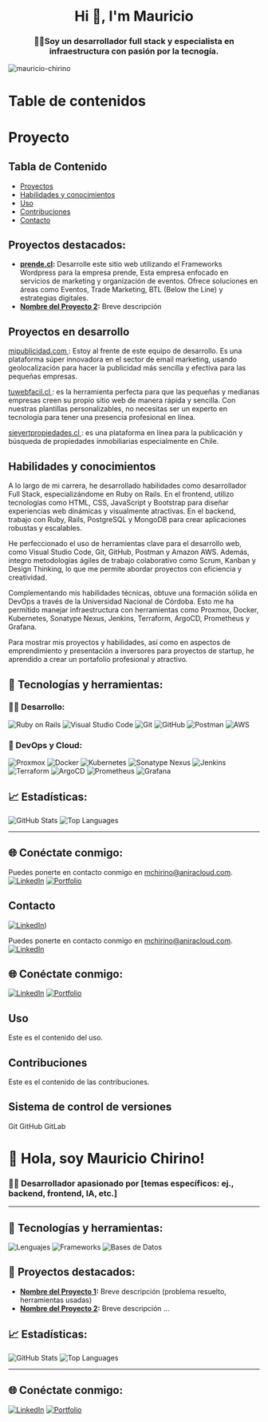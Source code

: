 <h1 align="center">Hi 👋, I'm Mauricio</h1>
<h3 align="center">🧑‍💻Soy un desarrollador full stack y especialista en infraestructura con pasión por la tecnogía.</h3>

<p align="left"> <img src="https://komarev.com/ghpvc/?username=mauricio-chirino&label=Profile%20views&color=0e75b6&style=flat" alt="mauricio-chirino" /> </p>


# Table de contenidos


# Proyecto

## Tabla de Contenido

- [Proyectos](#Proyectos)
- [Habilidades y conocimientos](#habilidades)
- [Uso](#uso)
- [Contribuciones](#contribuciones)
- [Contacto](#contacto)

## Proyectos destacados:
- **[prende.cl](https://prende.aniracloud.com):** Desarrolle este sitio web utilizando el Frameworks Wordpress para la empresa prende, Esta empresa enfocado en servicios de marketing y organización de eventos. Ofrece soluciones en áreas como Eventos, Trade Marketing, BTL (Below the Line) y estrategias digitales. 
- **[Nombre del Proyecto 2](link_a_tu_repo):** Breve descripción


## Proyectos en desarrollo

[mipublicidad.com ](https://mipublicidad.com): Estoy al frente de este equipo de desarrollo. Es una plataforma súper innovadora en el sector de email marketing, usando geolocalización para hacer la publicidad más sencilla y efectiva para las pequeñas empresas.

[tuwebfacil.cl ](https://tuwebfacil.cl): es la herramienta perfecta para que las pequeñas y medianas empresas creen su propio sitio web de manera rápida y sencilla. Con nuestras plantillas personalizables, no necesitas ser un experto en tecnología para tener una presencia profesional en línea. 

[sievertpropiedades.cl ](https://sievertpropiedades.cl): es una plataforma en línea para la publicación y búsqueda de propiedades inmobiliarias especialmente en Chile.




## Habilidades y conocimientos
A lo largo de mi carrera, he desarrollado habilidades como desarrollador Full Stack, especializándome en Ruby on Rails. En el frontend, utilizo tecnologías como HTML, CSS, JavaScript y Bootstrap para diseñar experiencias web dinámicas y visualmente atractivas. En el backend, trabajo con Ruby, Rails, PostgreSQL y MongoDB para crear aplicaciones robustas y escalables.

He perfeccionado el uso de herramientas clave para el desarrollo web, como Visual Studio Code, Git, GitHub, Postman y Amazon AWS. Además, integro metodologías ágiles de trabajo colaborativo como Scrum, Kanban y Design Thinking, lo que me permite abordar proyectos con eficiencia y creatividad.

Complementando mis habilidades técnicas, obtuve una formación sólida en DevOps a través de la Universidad Nacional de Córdoba. Esto me ha permitido manejar infraestructura con herramientas como Proxmox, Docker, Kubernetes, Sonatype Nexus, Jenkins, Terraform, ArgoCD, Prometheus y Grafana.

Para mostrar mis proyectos y habilidades, así como en aspectos de emprendimiento y presentación a inversores para proyectos de startup, he aprendido a crear un portafolio profesional y atractivo.


## 🔧 Tecnologías y herramientas:

### 👨‍💻 Desarrollo:
![Ruby on Rails](https://img.shields.io/badge/Frameworks-Ruby%20on%20Rails-red)
![Visual Studio Code](https://img.shields.io/badge/Editor-VS%20Code-blue)
![Git](https://img.shields.io/badge/Control_de_versiones-Git-orange)
![GitHub](https://img.shields.io/badge/Repositorio-GitHub-lightgrey)
![Postman](https://img.shields.io/badge/Testing-Postman-orange)
![AWS](https://img.shields.io/badge/Cloud-AWS-yellow)

### 🚀 DevOps y Cloud:
![Proxmox](https://img.shields.io/badge/Virtualización-Proxmox-orange)
![Docker](https://img.shields.io/badge/Contenedores-Docker-blue)
![Kubernetes](https://img.shields.io/badge/Orquestación-Kubernetes-blueviolet)
![Sonatype Nexus](https://img.shields.io/badge/Repositorios_de_dependencias-Nexus-yellowgreen)
![Jenkins](https://img.shields.io/badge/CI/CD-Jenkins-red)
![Terraform](https://img.shields.io/badge/Infraestructura-Terraform-darkgreen)
![ArgoCD](https://img.shields.io/badge/Despliegue-ArgoCD-blue)
![Prometheus](https://img.shields.io/badge/Monitoring-Prometheus-critical)
![Grafana](https://img.shields.io/badge/Dashboarding-Grafana-lightblue)


## 📈 Estadísticas:
![GitHub Stats](https://github-readme-stats.vercel.app/api?username=mauricio-chirino&show_icons=true&theme=radical)
![Top Languages](https://github-readme-stats.vercel.app/api/top-langs/?username=mauricio-chirino&layout=compact&theme=radical)

---

## 🌐 Conéctate conmigo:
Puedes ponerte en contacto conmigo en [mchirino@aniracloud.com](mailto:mchirino@aniracloud.com).
[![LinkedIn](https://img.shields.io/badge/LinkedIn-Perfil-blue)](link_a_tu_LinkedIn)
[![Portfolio](https://img.shields.io/badge/Portafolio-Ver%20Más-orange)](link_a_tu_portafolio)























## Contacto





[![LinkedIn](https://img.shields.io/badge/Linkedin-%230077B5.svg)](https://www.linkedin.com/in/mauricio-chirino/))



Puedes ponerte en contacto conmigo en [mchirino@aniracloud.com](mailto:mchirino@aniracloud.com).
[![LinkedIn](https://img.shields.io/badge/Linkedin-%230077B5.svg)](https://www.linkedin.com/in/mauricio-chirino/)




## 🌐 Conéctate conmigo:
[![LinkedIn](https://img.shields.io/badge/LinkedIn-Perfil-blue)](link_a_tu_LinkedIn)
[![Portfolio](https://img.shields.io/badge/Portafolio-Ver%20Más-orange)](link_a_tu_portafolio)



## Uso
Este es el contenido del uso.

## Contribuciones
Este es el contenido de las contribuciones.



## Sistema de control de versiones
Git GitHub GitLab






# 👋 Hola, soy Mauricio Chirino!
### 👨‍💻 Desarrollador apasionado por [temas específicos: ej., backend, frontend, IA, etc.]
---

## 🔧 Tecnologías y herramientas:
![Lenguajes](https://img.shields.io/badge/Lenguajes-HTML%20%7C%20CSS%20%7C%20JavaScript%20%7C%20Python-blue)
![Frameworks](https://img.shields.io/badge/Frameworks-React%20%7C%20Django%20%7C%20Node.js-brightgreen)
![Bases de Datos](https://img.shields.io/badge/Bases_de_Datos-MySQL%20%7C%20PostgreSQL-orange)

## 🌟 Proyectos destacados:
- **[Nombre del Proyecto 1](link_a_tu_repo):** Breve descripción (problema resuelto, herramientas usadas)
- **[Nombre del Proyecto 2](link_a_tu_repo):** Breve descripción
...

## 📈 Estadísticas:
![GitHub Stats](https://github-readme-stats.vercel.app/api?username=mauricio-chirino&show_icons=true&theme=radical)
![Top Languages](https://github-readme-stats.vercel.app/api/top-langs/?username=mauricio-chirino&layout=compact&theme=radical)

---

## 🌐 Conéctate conmigo:
[![LinkedIn](https://img.shields.io/badge/LinkedIn-Perfil-blue)](link_a_tu_LinkedIn)
[![Portfolio](https://img.shields.io/badge/Portafolio-Ver%20Más-orange)](link_a_tu_portafolio)









































